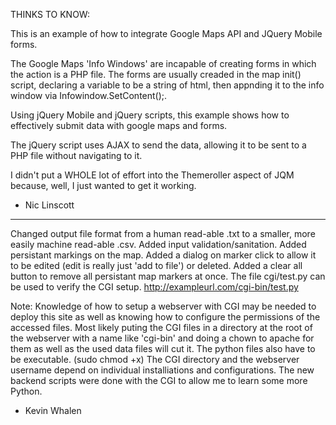 
THINKS TO KNOW:

This is an example of how to integrate Google Maps API and JQuery Mobile forms. 

The Google Maps 'Info Windows' are incapable of creating forms in which the action is a PHP file.
The forms are usually creaded in the map init() script, declaring a variable to be a string of html, 
then appnding it to the info window via Infowindow.SetContent();. 

Using jQuery Mobile and jQuery scripts, this example shows how to effectively submit data with google maps and forms. 

The jQuery script uses AJAX to send the data, allowing it to be sent to a PHP file without navigating to it. 

I didn't put a WHOLE lot of effort into the Themeroller aspect of JQM because, well, I just wanted to get it working. 

- Nic Linscott


---
Changed output file format from a human read-able .txt to a smaller, more easily machine read-able .csv.
Added input validation/sanitation.
Added persistant markings on the map.
Added a dialog on marker click to allow it to be edited (edit is really just 'add to file') or deleted.
Added a clear all button to remove all persistant map markers at once.
The file cgi/test.py can be used to verify the CGI setup. 
http://exampleurl.com/cgi-bin/test.py

Note:
Knowledge of how to setup a webserver with CGI may be needed to deploy this site as well as knowing how to configure the permissions of the accessed files.
Most likely puting the CGI files in a directory at the root of the webserver with a name like 'cgi-bin' and doing a chown to apache for them as well as the used data files will cut it. 
The python files also have to be executable. (sudo chmod +x)
The CGI directory and the webserver username depend on individual installiations and configurations. 
The new backend scripts were done with the CGI to allow me to learn some more Python. 

- Kevin Whalen

